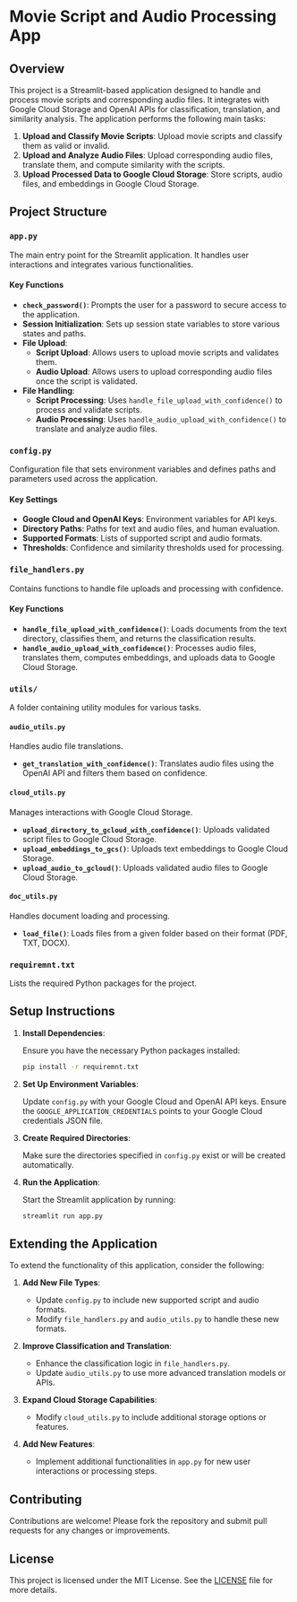 
# Movie Script and Audio Processing App

## Overview

This project is a Streamlit-based application designed to handle and process movie scripts and corresponding audio files. It integrates with Google Cloud Storage and OpenAI APIs for classification, translation, and similarity analysis. The application performs the following main tasks:

1. **Upload and Classify Movie Scripts**: Upload movie scripts and classify them as valid or invalid.
2. **Upload and Analyze Audio Files**: Upload corresponding audio files, translate them, and compute similarity with the scripts.
3. **Upload Processed Data to Google Cloud Storage**: Store scripts, audio files, and embeddings in Google Cloud Storage.

## Project Structure

### `app.py`

The main entry point for the Streamlit application. It handles user interactions and integrates various functionalities.

#### Key Functions

- **`check_password()`**: Prompts the user for a password to secure access to the application.
- **Session Initialization**: Sets up session state variables to store various states and paths.
- **File Upload**:
  - **Script Upload**: Allows users to upload movie scripts and validates them.
  - **Audio Upload**: Allows users to upload corresponding audio files once the script is validated.
- **File Handling**:
  - **Script Processing**: Uses `handle_file_upload_with_confidence()` to process and validate scripts.
  - **Audio Processing**: Uses `handle_audio_upload_with_confidence()` to translate and analyze audio files.

### `config.py`

Configuration file that sets environment variables and defines paths and parameters used across the application.

#### Key Settings

- **Google Cloud and OpenAI Keys**: Environment variables for API keys.
- **Directory Paths**: Paths for text and audio files, and human evaluation.
- **Supported Formats**: Lists of supported script and audio formats.
- **Thresholds**: Confidence and similarity thresholds used for processing.

### `file_handlers.py`

Contains functions to handle file uploads and processing with confidence.

#### Key Functions

- **`handle_file_upload_with_confidence()`**: Loads documents from the text directory, classifies them, and returns the classification results.
- **`handle_audio_upload_with_confidence()`**: Processes audio files, translates them, computes embeddings, and uploads data to Google Cloud Storage.

### `utils/`

A folder containing utility modules for various tasks.

#### `audio_utils.py`

Handles audio file translations.

- **`get_translation_with_confidence()`**: Translates audio files using the OpenAI API and filters them based on confidence.

#### `cloud_utils.py`

Manages interactions with Google Cloud Storage.

- **`upload_directory_to_gcloud_with_confidence()`**: Uploads validated script files to Google Cloud Storage.
- **`upload_embeddings_to_gcs()`**: Uploads text embeddings to Google Cloud Storage.
- **`upload_audio_to_gcloud()`**: Uploads validated audio files to Google Cloud Storage.

#### `doc_utils.py`

Handles document loading and processing.

- **`load_file()`**: Loads files from a given folder based on their format (PDF, TXT, DOCX).

### `requiremnt.txt`

Lists the required Python packages for the project.

## Setup Instructions

1. **Install Dependencies**:

   Ensure you have the necessary Python packages installed:

   ```bash
   pip install -r requiremnt.txt
   ```

2. **Set Up Environment Variables**:

   Update `config.py` with your Google Cloud and OpenAI API keys. Ensure the `GOOGLE_APPLICATION_CREDENTIALS` points to your Google Cloud credentials JSON file.

3. **Create Required Directories**:

   Make sure the directories specified in `config.py` exist or will be created automatically.

4. **Run the Application**:

   Start the Streamlit application by running:

   ```bash
   streamlit run app.py
   ```

## Extending the Application

To extend the functionality of this application, consider the following:

1. **Add New File Types**:
   - Update `config.py` to include new supported script and audio formats.
   - Modify `file_handlers.py` and `audio_utils.py` to handle these new formats.

2. **Improve Classification and Translation**:
   - Enhance the classification logic in `file_handlers.py`.
   - Update `audio_utils.py` to use more advanced translation models or APIs.

3. **Expand Cloud Storage Capabilities**:
   - Modify `cloud_utils.py` to include additional storage options or features.

4. **Add New Features**:
   - Implement additional functionalities in `app.py` for new user interactions or processing steps.

## Contributing

Contributions are welcome! Please fork the repository and submit pull requests for any changes or improvements.

## License

This project is licensed under the MIT License. See the [LICENSE](LICENSE) file for more details.
